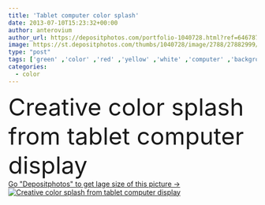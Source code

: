 ```yaml
---
title: 'Tablet computer color splash'
date: 2013-07-10T15:23:32+00:00
author: anterovium
author_url: https://depositphotos.com/portfolio-1040728.html?ref=64678756
image: https://st.depositphotos.com/thumbs/1040728/image/2788/27882999/api_thumb_450.jpg?forcejpeg=true
type: "post"
tags: ['green' ,'color' ,'red' ,'yellow' ,'white' ,'computer' ,'background' ,'colorful' ,'isolated' ,'equipment' ,'art' ,'liquid' ,'abstract' ,'colour' ,'black' ,'technology' ,'creativity' ,'photo' ,'modern' ,'paint' ,'splash' ,'pink' ,'create' ,'creative' ,'concept' ,'motion' ,'blank' ,'communication' ,'device' ,'display' ,'electronic' ,'mobile' ,'portable' ,'screen' ,'wireless' ,'digital' ,'touch' ,'monitor' ,'pc' ,'information' ,'multicolored' ,'artistic' ,'tablet' ,'splatter' ,'images' ,'from' ,'fotos' ,'ipad' ,'comprar' ,'criative' ]
categories: 
  - color
---
```

<div aling="center">
            <font size="60"> Creative color splash from tablet computer display</font>   
</div>
<div>
    <a href='https://st.depositphotos.com/thumbs/1040728/image/2788/27882999/api_thumb_450.jpg?forcejpeg=true?ref=64678756' target=_blank > Go "Depositphotos" to get lage size of this picture ->
        <img href='https://st.depositphotos.com/thumbs/1040728/image/2788/27882999/api_thumb_450.jpg?forcejpeg=true?ref=64678756' src='https://st.depositphotos.com/1040728/2788/i/950/depositphotos_27882999-stock-photo-tablet-computer-color-splash.jpg?forcejpeg=true' alt='Creative color splash from tablet computer display' >
    </a>
</div>
